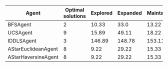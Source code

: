 | Agent                | Optimal solutions | Explored | Expanded | Maintained | Cost    |
|----------------------|-------------------|----------|----------|------------|---------|
| BFSAgent             | 2                 | 10.33    | 33.0     | 13.22      | 1135.89 |
| UCSAgent             | 9                 | 15.89    | 49.11    | 18.22      | 1052.78 |
| IDDLSAgent           | 3                 | 146.89   | 148.78   | 153.11     | 1118.78 |
| AStarEuclideanAgent  | 8                 | 9.22     | 29.22    | 15.33      | 1054.78 |
| AStarHaversineAgent  | 8                 | 9.22     | 29.22    | 15.33      | 1054.78 |
